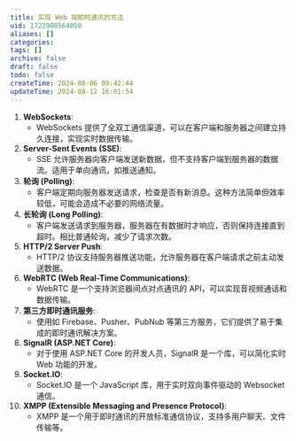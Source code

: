 ```yaml
---
title: 实现 Web 端即时通讯的方法
uid: 1722908564050
aliases: []
categories: 
tags: []
archive: false
draft: false
todo: false
createTime: 2024-08-06 09:42:44
updateTime: 2024-08-12 16:01:54
---
```


1. **WebSockets**:
   - WebSockets 提供了全双工通信渠道，可以在客户端和服务器之间建立持久连接，实现实时数据传输。
2. **Server-Sent Events (SSE)**:
   - SSE 允许服务器向客户端发送新数据，但不支持客户端到服务器的数据流。适用于单向通讯，如推送通知。
3. **轮询 (Polling)**:
   - 客户端定期向服务器发送请求，检查是否有新消息。这种方法简单但效率较低，可能会造成不必要的网络流量。
4. **长轮询 (Long Polling)**:
   - 客户端发送请求到服务器，服务器在有数据时才响应，否则保持连接直到超时。相比普通轮询，减少了请求次数。
5. **HTTP/2 Server Push**:
   - HTTP/2 协议支持服务器推送功能，允许服务器在客户端请求之前主动发送数据。
6. **WebRTC (Web Real-Time Communications)**:
   - WebRTC 是一个支持浏览器间点对点通讯的 API，可以实现音视频通话和数据传输。
7. **第三方即时通讯服务**:
   - 使用如 Firebase、Pusher、PubNub 等第三方服务，它们提供了易于集成的即时通讯解决方案。
8. **SignalR (ASP.NET Core)**:
   - 对于使用 ASP.NET Core 的开发人员，SignalR 是一个库，可以简化实时 Web 功能的开发。
9. **Socket.IO**:
   - Socket.IO 是一个 JavaScript 库，用于实时双向事件驱动的 Websocket 通信。
10. **XMPP (Extensible Messaging and Presence Protocol)**:
    - XMPP 是一个用于即时通讯的开放标准通信协议，支持多用户聊天、文件传输等。
